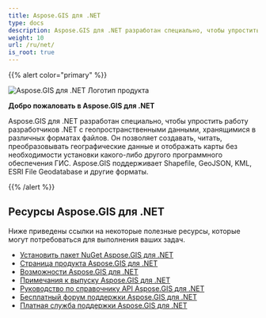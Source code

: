 ```yaml
---
title: Aspose.GIS для .NET
type: docs
description: Aspose.GIS для .NET разработан специально, чтобы упростить работу разработчиков .NET с геопространственными данными, хранящимися в различных форматах файлов. Он позволяет создавать, читать, преобразовывать географические данные и отображать карты без необходимости установки какого-либо другого программного обеспечения ГИС.
weight: 10
url: /ru/net/
is_root: true
---
```


{{% alert color="primary" %}}

![Aspose.GIS для .NET Логотип продукта](home_1.png)

**Добро пожаловать в Aspose.GIS для .NET**

Aspose.GIS для .NET разработан специально, чтобы упростить работу разработчиков .NET с геопространственными данными, хранящимися в различных форматах файлов. Он позволяет создавать, читать, преобразовывать географические данные и отображать карты без необходимости установки какого-либо другого программного обеспечения ГИС. Aspose.GIS поддерживает Shapefile, GeoJSON, KML, ESRI File Geodatabase и другие форматы.

{{% /alert %}}

## **Ресурсы Aspose.GIS для .NET**

Ниже приведены ссылки на некоторые полезные ресурсы, которые могут потребоваться для выполнения ваших задач.

- [Установить пакет NuGet Aspose.GIS для .NET](https://www.nuget.org/packages/Aspose.GIS/)
- [Страница продукта Aspose.GIS для .NET](https://products.aspose.com/gis/net/)
- [Возможности Aspose.GIS для .NET](/ru/gis/net/features/)
- [Примечания к выпуску Aspose.GIS для .NET](https://releases.aspose.com/gis/net/release-notes/)
- [Руководство по справочнику API Aspose.GIS для .NET](https://reference.aspose.com/gis/net)
- [Бесплатный форум поддержки Aspose.GIS для .NET](https://forum.aspose.com/c/gis/33)
- [Платная служба поддержки Aspose.GIS для .NET](https://helpdesk.aspose.com/)
